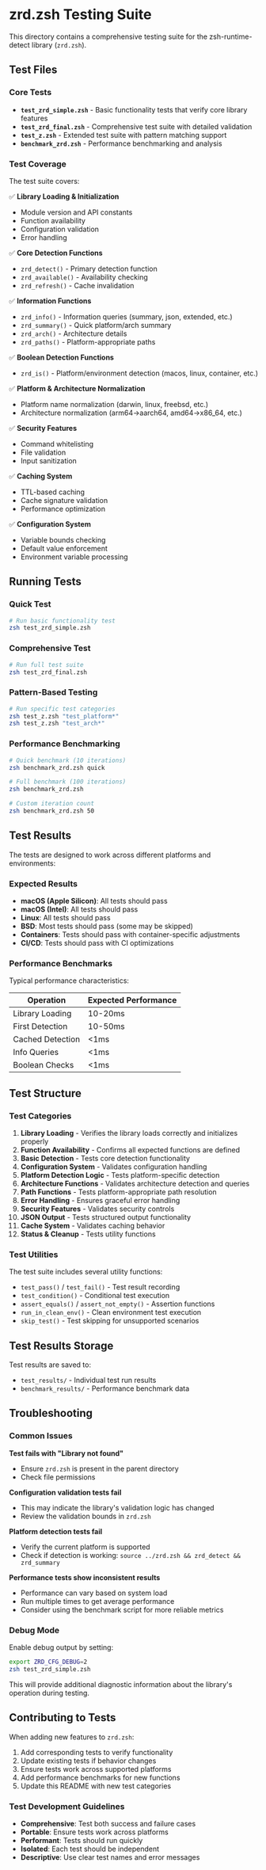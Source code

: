 # zrd.zsh Testing Suite

This directory contains a comprehensive testing suite for the zsh-runtime-detect library (`zrd.zsh`).

## Test Files

### Core Tests

- **`test_zrd_simple.zsh`** - Basic functionality tests that verify core library features
- **`test_zrd_final.zsh`** - Comprehensive test suite with detailed validation
- **`test_z.zsh`** - Extended test suite with pattern matching support
- **`benchmark_zrd.zsh`** - Performance benchmarking and analysis

### Test Coverage

The test suite covers:

✅ **Library Loading & Initialization**

- Module version and API constants
- Function availability
- Configuration validation
- Error handling

✅ **Core Detection Functions**

- `zrd_detect()` - Primary detection function
- `zrd_available()` - Availability checking
- `zrd_refresh()` - Cache invalidation

✅ **Information Functions**

- `zrd_info()` - Information queries (summary, json, extended, etc.)
- `zrd_summary()` - Quick platform/arch summary
- `zrd_arch()` - Architecture details
- `zrd_paths()` - Platform-appropriate paths

✅ **Boolean Detection Functions**

- `zrd_is()` - Platform/environment detection (macos, linux, container, etc.)

✅ **Platform & Architecture Normalization**

- Platform name normalization (darwin, linux, freebsd, etc.)
- Architecture normalization (arm64→aarch64, amd64→x86_64, etc.)

✅ **Security Features**

- Command whitelisting
- File validation
- Input sanitization

✅ **Caching System**

- TTL-based caching
- Cache signature validation
- Performance optimization

✅ **Configuration System**

- Variable bounds checking
- Default value enforcement
- Environment variable processing

## Running Tests

### Quick Test

```bash
# Run basic functionality test
zsh test_zrd_simple.zsh
```

### Comprehensive Test

```bash
# Run full test suite
zsh test_zrd_final.zsh
```

### Pattern-Based Testing

```bash
# Run specific test categories
zsh test_z.zsh "test_platform*"
zsh test_z.zsh "test_arch*"
```

### Performance Benchmarking

```bash
# Quick benchmark (10 iterations)
zsh benchmark_zrd.zsh quick

# Full benchmark (100 iterations)
zsh benchmark_zrd.zsh

# Custom iteration count
zsh benchmark_zrd.zsh 50
```

## Test Results

The tests are designed to work across different platforms and environments:

### Expected Results

- **macOS (Apple Silicon)**: All tests should pass
- **macOS (Intel)**: All tests should pass
- **Linux**: All tests should pass
- **BSD**: Most tests should pass (some may be skipped)
- **Containers**: Tests should pass with container-specific adjustments
- **CI/CD**: Tests should pass with CI optimizations

### Performance Benchmarks

Typical performance characteristics:

| Operation | Expected Performance |
|-----------|---------------------|
| Library Loading | 10-20ms |
| First Detection | 10-50ms |
| Cached Detection | <1ms |
| Info Queries | <1ms |
| Boolean Checks | <1ms |

## Test Structure

### Test Categories

1. **Library Loading** - Verifies the library loads correctly and initializes properly
2. **Function Availability** - Confirms all expected functions are defined
3. **Basic Detection** - Tests core detection functionality
4. **Configuration System** - Validates configuration handling
5. **Platform Detection Logic** - Tests platform-specific detection
6. **Architecture Functions** - Validates architecture detection and queries
7. **Path Functions** - Tests platform-appropriate path resolution
8. **Error Handling** - Ensures graceful error handling
9. **Security Features** - Validates security controls
10. **JSON Output** - Tests structured output functionality
11. **Cache System** - Validates caching behavior
12. **Status & Cleanup** - Tests utility functions

### Test Utilities

The test suite includes several utility functions:

- `test_pass()` / `test_fail()` - Test result recording
- `test_condition()` - Conditional test execution
- `assert_equals()` / `assert_not_empty()` - Assertion functions
- `run_in_clean_env()` - Clean environment test execution
- `skip_test()` - Test skipping for unsupported scenarios

## Test Results Storage

Test results are saved to:

- `test_results/` - Individual test run results
- `benchmark_results/` - Performance benchmark data

## Troubleshooting

### Common Issues

**Test fails with "Library not found"**

- Ensure `zrd.zsh` is present in the parent directory
- Check file permissions

**Configuration validation tests fail**

- This may indicate the library's validation logic has changed
- Review the validation bounds in `zrd.zsh`

**Platform detection tests fail**

- Verify the current platform is supported
- Check if detection is working: `source ../zrd.zsh && zrd_detect && zrd_summary`

**Performance tests show inconsistent results**

- Performance can vary based on system load
- Run multiple times to get average performance
- Consider using the benchmark script for more reliable metrics

### Debug Mode

Enable debug output by setting:

```bash
export ZRD_CFG_DEBUG=2
zsh test_zrd_simple.zsh
```

This will provide additional diagnostic information about the library's operation during testing.

## Contributing to Tests

When adding new features to `zrd.zsh`:

1. Add corresponding tests to verify functionality
2. Update existing tests if behavior changes
3. Ensure tests work across supported platforms
4. Add performance benchmarks for new functions
5. Update this README with new test categories

### Test Development Guidelines

- **Comprehensive**: Test both success and failure cases
- **Portable**: Ensure tests work across platforms
- **Performant**: Tests should run quickly
- **Isolated**: Each test should be independent
- **Descriptive**: Use clear test names and error messages

